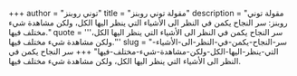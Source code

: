 +++
author = "توني روبنز"
title = "مقولة توني روبنز"
description = "مقولة توني روبنز: سر النجاح يكمن في النظر الى الأشياء التي ينظر اليها الكل، ولكن مشاهدة شيء مختلف فيها."
quote = '''سر النجاح يكمن في النظر الى الأشياء التي ينظر اليها الكل، ولكن مشاهدة شيء مختلف فيها.'''
slug = "سر-النجاح-يكمن-في-النظر-الى-الأشياء-التي-ينظر-اليها-الكل-ولكن-مشاهدة-شيء-مختلف-فيها"
+++
سر النجاح يكمن في النظر الى الأشياء التي ينظر اليها الكل، ولكن مشاهدة شيء مختلف فيها.
